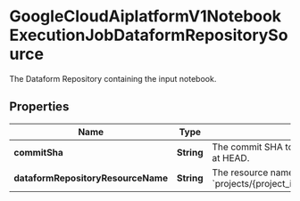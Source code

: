

# GoogleCloudAiplatformV1NotebookExecutionJobDataformRepositorySource

The Dataform Repository containing the input notebook.

## Properties

| Name | Type | Description | Notes |
|------------ | ------------- | ------------- | -------------|
|**commitSha** | **String** | The commit SHA to read repository with. If unset, the file will be read at HEAD. |  [optional] |
|**dataformRepositoryResourceName** | **String** | The resource name of the Dataform Repository. Format: &#x60;projects/{project_id}/locations/{location}/repositories/{repository_id}&#x60; |  [optional] |



